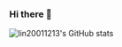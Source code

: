 ### Hi there 👋

<!--
**lin20011213/lin20011213** is a ✨ _special_ ✨ repository because its `README.md` (this file) appears on your GitHub profile.

Here are some ideas to get you started:

- 🔭 I’m currently working on ...
- 🌱 I’m currently learning sone thing...
- 👯 I’m looking to collaborate on ...
- 🤔 I’m looking for help with ...
- 💬 Ask me about ...
- 📫 How to reach me: ...
- 😄 Pronouns: ...
- ⚡ Fun fact: ...
-->


![lin20011213's GitHub stats](https://github-readme-stats.vercel.app/api?username=lin20011213&theme=tokyonight&show_icons=true)

<!-- ![LeetCode Stats](https://leetcard.jacoblin.cool/lin20011213?theme=dark&font=Coming%20Soon) -->


<!---
lin20011213/lin20011213 is a ✨ special ✨ repository because its `README.md` (this file) appears on your GitHub profile.
You can click the Preview link to take a look at your changes.
--->
